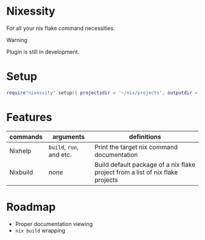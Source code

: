 # Nixessity
For all your nix flake command necessities.

> [!WARNING]
> Plugin is still in development.

# Setup
```lua
require"nixessity".setup({ projectsdir = '~/nix/projects', outputdir = './nixessity' })
```

# Features
|commands|arguments|definitions|
|-|-|-|
|Nixhelp|`build`, `run`, and etc.|Print the target nix command documentation|
|Nixbuild|_none_|Build default package of a nix flake project from a list of nix flake projects|

# Roadmap
- Proper documentation viewing
- `nix build` wrapping

